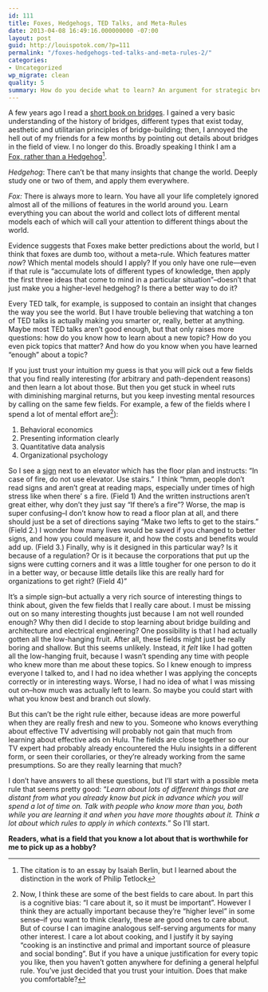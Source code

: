 ```yaml
---
id: 111
title: Foxes, Hedgehogs, TED Talks, and Meta-Rules
date: 2013-04-08 16:49:16.000000000 -07:00
layout: post
guid: http://louispotok.com/?p=111
permalink: "/foxes-hedgehogs-ted-talks-and-meta-rules-2/"
categories:
- Uncategorized
wp_migrate: clean
quality: 5
summary: How do you decide what to learn? An argument for strategic breadth.
---
```

A few years ago I read a [short book on bridges](http://www.amazon.com/gp/product/0486429954/ref=oh_details_o07_s01_i00?ie=UTF8&psc=1). I gained a very basic understanding of the history of bridges, different types that exist today, aesthetic and utilitarian principles of bridge-building; then, I annoyed the hell out of my friends for a few months by pointing out details about bridges in the field of view. I no longer do this. Broadly speaking I think I am a [Fox, rather than a Hedgehog](http://en.wikipedia.org/wiki/The_Hedgehog_and_the_Fox)[^1].

[^1]: The citation is to an essay by Isaiah Berlin, but I learned about the distinction in the work of Philip Tetlock

_Hedgehog_: There can&#8217;t be that many insights that change the world. Deeply study one or two of them, and apply them everywhere.

_Fox:_ There is always more to learn. You have all your life completely ignored almost all of the millions of features in the world around you. Learn everything you can about the world and collect lots of different mental models each of which will call your attention to different things about the world.

Evidence suggests that Foxes make better predictions about the world, but I think that foxes are dumb too, without a meta-rule. Which features matter _now_? Which mental models should I apply? If you only have one rule&#8212;even if that rule is &#8220;accumulate lots of different types of knowledge, then apply the first three ideas that come to mind in a particular situation&#8221;&#8211;doesn&#8217;t that just make you a higher-level hedgehog? Is there a better way to do it?

Every TED talk, for example, is supposed to contain an insight that changes the way you see the world. But I have trouble believing that watching a ton of TED talks is actually making you smarter or, really, better at anything. Maybe most TED talks aren&#8217;t good enough, but that only raises more questions: how do you know how to learn about a new topic? How do you even pick topics that matter? And how do you know when you have learned &#8220;enough&#8221; about a topic?

If you just trust your intuition my guess is that you will pick out a few fields that you find really interesting (for arbitrary and path-dependent reasons) and then learn a lot about those. But then you get stuck in wheel ruts with diminishing marginal returns, but you keep investing mental resources by calling on the same few fields. For example, a few of the fields where I spend a lot of mental effort are[^2]):

[^2]: Now, I think these are some of the best fields to care about. In part this is a cognitive bias: &ldquo;I care about it, so it must be important&rdquo;. However I think they are&nbsp;actually&nbsp;important&nbsp;because they&rsquo;re &ldquo;higher level&rdquo; in some sense&ndash;if you want to think clearly, these are good ones to care about. But of course I can imagine analogous self-serving arguments for many other interest. I care a lot about cooking, and I justify it by saying &ldquo;cooking is an instinctive and primal and important source of pleasure and social bonding&rdquo;. But if you have a unique justification for every topic you like, then you haven&rsquo;t gotten anywhere for defining a general helpful rule. You&rsquo;ve just decided that you trust your intuition. Does that make you comfortable?


  1. Behavioral economics
  2. Presenting information clearly
  3. Quantitative data analysis
  4. Organizational psychology

So I see a [sign](http://www.swsa.net/images/83%20vestin%20fire%20elevator%20sign.JPG) next to an elevator which has the floor plan and instructs: &#8220;In case of fire, do not use elevator. Use stairs.&#8221;  I think &#8220;hmm, people don&#8217;t read signs and aren&#8217;t great at reading maps, especially under times of high stress like when there&#8217; s a fire. (Field 1) And the written instructions aren&#8217;t great either, why don&#8217;t they just say &#8220;If there&#8217;s a fire&#8221;? Worse, the map is super confusing&#8211;I don&#8217;t know how to read a floor plan at all, and there should just be a set of directions saying &#8220;Make two lefts to get to the stairs.&#8221; (Field 2.) I wonder how many lives would be saved if you changed to better signs, and how you could measure it, and how the costs and benefits would add up. (Field 3.) Finally, why is it designed in this particular way? Is it because of a regulation? Or is it because the corporations that put up the signs were cutting corners and it was a little tougher for one person to do it in a better way, or because little details like this are really hard for organizations to get right? (Field 4)&#8221;

It&#8217;s a simple sign&#8211;but actually a very rich source of interesting things to think about, given the few fields that I really care about. I must be missing out on so many interesting thoughts just because I am not well rounded enough? Why then did I decide to stop learning about bridge building and architecture and electrical engineering? One possibility is that I had actually gotten all the low-hanging fruit. After all, these fields might just be really boring and shallow. But this seems unlikely. Instead, it _felt_ like I had gotten all the low-hanging fruit, because I wasn&#8217;t spending any time with people who knew more than me about these topics. So I knew enough to impress everyone I talked to, and I had no idea whether I was applying the concepts correctly or in interesting ways. Worse, I had no idea of what I was missing out on&#8211;how much was actually left to learn. So maybe you could start with what you know best and branch out slowly.

But this can&#8217;t be the right rule either, because ideas are more powerful when they are really fresh and new to you. Someone who knows everything about effective TV advertising will probably not gain that much from learning about effective ads on Hulu. The fields are close together so our TV expert had probably already encountered the Hulu insights in a different form, or seen their corollaries, or they&#8217;re already working from the same presumptions. So are they really learning that much?

I don&#8217;t have answers to all these questions, but I&#8217;ll start with a possible meta rule that seems pretty good: &#8220;_Learn about lots of different things that are distant from what you already know but pick in advance which you will spend a lot of time on. Talk with people who know more than you, both while you are learning it and when you have more thoughts about it. Think a lot about which rules to apply in which contexts._&#8221; So I&#8217;ll start.

**Readers, what is a field that you know a lot about that is worthwhile for me to pick up as a hobby?**
